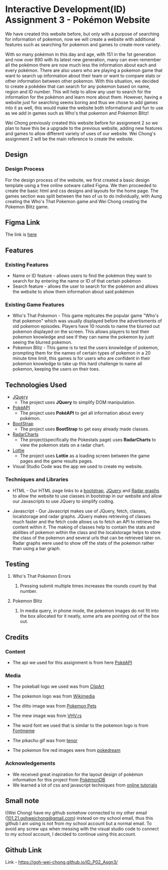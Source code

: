 # Interactive Development(ID) Assignment 3 - Pokémon Website

We have created this website before, but only with a purpose of searching for information of pokemon, now we will create a website with additional features such as searching for pokemon and games to create more variety.

With so many pokémon in this day and age, with 151 in the 1st generation and now over 890 with its latest new generation, many can even remember all the pokémon there are now much less the information about each and every pokémon. There are also users who are playing a pokemon game that want to search up information about their team or want to compare stats or other information between other pokemon. With this situation, we decided to create a pokédex that can search for any pokemon based on name, region and ID number. This will help to allow any user to search for the information for the pokémon and learn more about them. However, having a website just for searching seems boring and thus we chose to add games into it as well, this would make the website both informational and fun to use as we add in games such as Who's that pokemon and Pokemon Blitz!

Wei Chong previously created this website before for assignment 2 so we plan to have this be a upgrade to the previous website, adding new features and games to allow different variety of uses of our website. Wei Chong's assignment 2 will be the main reference to create the website.

## Design 
### Design Process
For the design process of the website, we first created a basic design template using a free online sotware called Figma. We then 
proceeded to create the basic html and css designs and layouts for the home page. The games section was split between the two of us to do
individually, with Aung creating the Who's That Pokemon game and Wei Chong creating the Pokemon Blitz game.
## Figma Link
The link is [here](https://www.figma.com/proto/e7mGaxu2FsH8P8N41im7F9/Untitled?node-id=1%3A2&scaling=scale-down-width)

## Features
 
### Existing Features
- Name or ID feature - allows users to find the pokémon they want to search for by entering the name or ID of that certain pokémon
- Search feature - allows the user to search for the pokémon and allows the website to show them information about said pokémon
### Existing Game Features
- Who's That Pokemon - This game replicates the popular game "Who's that pokemon" which was usually displayed before the advertisments of
old pokemon episodes. Players have 10 rounds to name the blurred out pokemon displayed on the screen. This allows players to test their
pokemon knowledge and see if they can name the pokemon by justt seeing the blurred pokemon.
- Pokemon Blitz - This game is to test the users knowledge of pokemon, prompting them for the names of certain types of pokemon in a 20 minute time limit, this games is for users who are confident in their pokemon knowledge to take up this hard challenge to name all pokemon, keeping the users on their toes.
## Technologies Used

- [JQuery](https://jquery.com)
    - The project uses **JQuery** to simplify DOM manipulation.
- [PokéAPI](https://pokeapi.co/)
    - The project uses **PokéAPI** to get all information about every pokémon.
- [BootStrap](https://getbootstrap.com/docs/3.3/getting-started/)
    - The project uses **BootStrap** to get easy already made classes.
- [RadarCharts](https://cdn.anychart.com/releases/8.7.1/js/anychart-radar.min.js)
    - The project(specifically the Pokestats page) uses **RadarCharts** to view the pokemon stats on a radar chart. 
- [Lottie](https://assets6.lottiefiles.com/temp/lf20_Tw0dyZ.json)
    - The project uses **Lottie** as a loading screen between the game pages and the game results pages.
- Visual Studio Code was the app we used to create my website.

### Techniques and Libraries
- HTML - Our HTML page links to a [bootstrap](https://cdn.jsdelivr.net/npm/bootstrap@4.5.3/dist/js/bootstrap.min.js), [JQuery](https://code.jquery.com/jquery-3.5.1.slim.min.js) and [Radar graphs](https://cdn.anychart.com/releases/8.7.1/js/anychart-radar.min.js) to allow the website to use classes in bootstrap in our website and allow our Javascripts to use JQuery to simplify coding.

- Javascript - Our Javascript makes use of JQuery, fetch, classes, localstorage and radar graphs. JQuery makes retrieving of classes much faster and the fetch code allows us to fetch an API to retrieve the content within it. The making of classes help to contain the stats and abilities of pokemon within the class and the localstorage helps to store the class of the pokemon and several urls that can be retrieved later on. Radar graphs were used to show off the stats of the pokemon rather than using a bar graph. 
## Testing
1. Who's That Pokemon Errors
    1. Pressing submit multiple times increases the rounds count by that number.

2. Pokemon Blitz
    1. In media query, in phone mode, the pokemon images do not fit into the box allocated for it neatly, some arts are pointing out of the box out. 

## Credits

### Content
- The api we used for this assignment is from here [PokéAPI](https://pokeapi.co/)

### Media
- The pokeball logo we used was from [ClipArt](https://www.clipartkey.com/view/hmmhib_pokeball-logo-png-pokemon-center/)
  
- The pokemon logo was from [Wikimedia](https://commons.wikimedia.org/wiki/File:International_Pok%C3%A9mon_logo.svg)
- The ditto image was from [Pokemon Pets](https://www.pokemonpets.com/Ditto-Pokemon-Pokedex-132)
- The mew image was from [VHV.rs](https://www.vhv.rs/viewpic/hbwimhi_transparent-mew-png-pokemon-mew-png-download/)
- The word font we used that is similar to the pokemon logo is from [Fontmeme](https://fontmeme.com/pokemon-font/) 
- The pikachu gif was from [tenor](https://tenor.com/view/pikachu-oh-yeah-sticker-line-pokemon-gif-13625545)
- The pokemon fire red images were from [pokedream](http://pokedream.com/games/fireleaf/walkthrough/17-island1_2.php)
### Acknowledgements

- We received great inspiration for the layout design of pokémon information for this project from [PokémonDB](https://pokemondb.net/)
- We learned a lot of css and javascript techniques from [online tutorials](https://www.youtube.com/channel/UCbwXnUipZsLfUckBPsC7Jog)

## Small note
I(Wei Chong) have my github somehow connected to my other email (101.21.gohweichong@gmail.com) instead on my school email, thus this github I am using is not from my school account but a normal email. To avoid any screw ups when messing with the visual studio code to connect to my school account, I decided to continue using this account.
 
## Github Link
Link -  https://goh-wei-chong.github.io/ID_P02_Asgn3/
